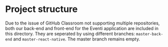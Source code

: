 # Project structure
Due to the issue of GitHub Classroom not supporting multiple repositories, both our back-end and front-end for the Eventi application are included in this directory. They are seperated by using different branches: `master-back-end` and `master-react-native`. The master branch remains empty.
